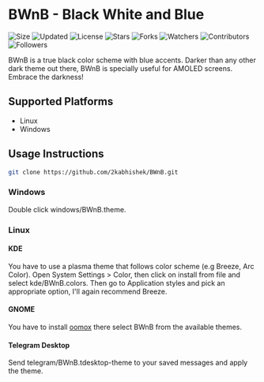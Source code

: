 # BWnB - Black White and Blue

![Size](https://img.shields.io/github/repo-size/2kabhishek/BWnB?style=plastic&color=green&label=Size)
![Updated](https://img.shields.io/github/last-commit/2kabhishek/BWnB?style=plastic&color=red&label=Updated)
![License](https://img.shields.io/github/license/2kabhishek/BWnB?style=plastic&color=lightgrey&label=License)
![Stars](https://img.shields.io/github/stars/2kabhishek/BWnB?style=plastic&color=ffd500&label=Stars)
![Forks](https://img.shields.io/github/forks/2kabhishek/BWnB?style=plastic&color=brightgreen&label=Forks)
![Watchers](https://img.shields.io/github/watchers/2kabhishek/BWnB?style=plastic&color=orange&label=Watchers)
![Contributors](https://img.shields.io/github/contributors/2kabhishek/BWnB?style=plastic&color=ff69b4&label=Contributors)
![Followers](https://img.shields.io/github/followers/2kabhishek?style=plastic&color=blue&label=Followers)

BWnB is a true black color scheme with blue accents. Darker than any other dark theme out there, BWnB is specially useful for AMOLED screens. Embrace the darkness!

## Supported Platforms

* Linux
* Windows

## Usage Instructions

```bash
git clone https://github.com/2kabhishek/BWnB.git
```

### Windows

Double click windows/BWnB.theme.

### Linux

#### KDE

You have to use a plasma theme that follows color scheme (e.g Breeze, Arc Color).
Open System Settings > Color, then click on install from file and select kde/BWnB.colors.
Then go to Application styles and pick an appropriate option, I'll again recommend Breeze.

#### GNOME

You have to install [oomox](https://github.com/themix-project/oomox) there select BWnB from the available themes.

#### Telegram Desktop

Send telegram/BWnB.tdesktop-theme to your saved messages and apply the theme.
